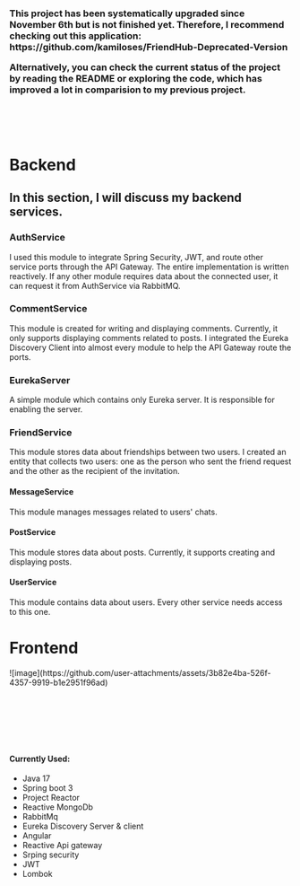 <h3>This project has been systematically upgraded since November 6th but is not finished yet. Therefore, I recommend checking out this application:
https://github.com/kamiloses/FriendHub-Deprecated-Version
  
Alternatively, you can check the current status of the project by reading the README or exploring the code, which has improved a lot in comparision to my previous project.</h3>




<br><br><br>

<h1>Backend</h1>
<h2>In this section, I will discuss my backend services.</h2>

<h3><b>AuthService</b></h3> I used this module to integrate Spring Security, JWT, and route other service ports through the API Gateway. The entire implementation is written reactively. If any other module requires data about the connected user, it can request it from AuthService via RabbitMQ.
<h3><b>CommentService</b></h3> This module is created for writing and displaying comments. Currently, it only supports displaying comments related to posts.
I integrated the Eureka Discovery Client into almost every module to help the API Gateway route the ports.

<h3><b>EurekaServer</b></h3> A simple module which contains only Eureka server. It is responsible for enabling the server.
<h3><b>FriendService</b></h3> This module stores data about friendships between two users. I created an entity that collects two users: one as the person who sent the friend request and the other as the recipient of the invitation.
<h4>MessageService</h4> This module manages messages related to users' chats.

<h4>PostService</h4> This module stores data about posts. Currently, it supports creating and displaying posts.

<h4>UserService</h4> This module contains data about users. Every other service needs access to this one.




<h1>Frontend</h1>
![image](https://github.com/user-attachments/assets/3b82e4ba-526f-4357-9919-b1e2951f96ad)




<br><br><br><br><br>
<h4>Currently Used:</h4>

- Java 17
- Spring boot 3
- Project Reactor
- Reactive MongoDb
- RabbitMq
- Eureka Discovery Server & client
- Angular
- Reactive Api gateway
- Srping security
- JWT
- Lombok




